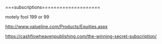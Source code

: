




===subscriptions====================

motely fool 199 or 99

http://www.valueline.com/Products/Equities.aspx


https://cashflowheavenpublishing.com/the-winning-secret-subscription/
